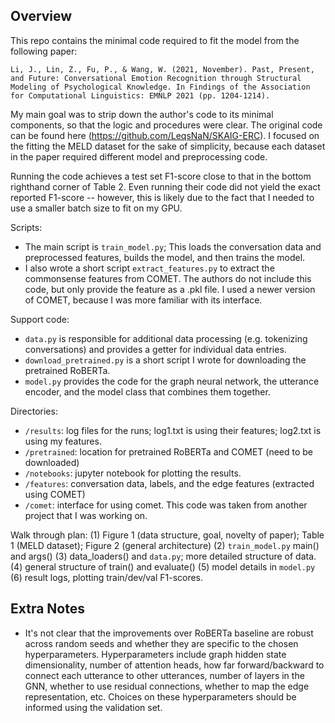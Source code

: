 
## Overview

This repo contains the minimal code required to fit the model from the following paper:

`Li, J., Lin, Z., Fu, P., & Wang, W. (2021, November). Past, Present, and Future: Conversational Emotion Recognition through Structural Modeling of Psychological Knowledge. In Findings of the Association for Computational Linguistics: EMNLP 2021 (pp. 1204-1214).`

My main goal was to strip down the author's code to its minimal components, so that the logic and procedures were clear. The original code can be found here (https://github.com/LeqsNaN/SKAIG-ERC). I focused on the fitting the MELD dataset for the sake of simplicity, because each dataset in the paper required different model and preprocessing code.

Running the code achieves a test set F1-score close to that in the bottom righthand corner of Table 2. Even running their code did not yield the exact reported F1-score -- however, this is likely due to the fact that I needed to use a smaller batch size to fit on my GPU.

Scripts:
- The main script is `train_model.py`; This loads the conversation data and preprocessed features, builds the model, and then trains the model.
- I also wrote a short script `extract_features.py` to extract the commonsense features from COMET. The authors do not include this code, but only provide the feature as a .pkl file. I used a newer version of COMET, because I was more familiar with its interface.

Support code:
- `data.py` is responsible for additional data processing (e.g. tokenizing conversations) and provides a getter for individual data entries.
- `download_pretrained.py` is a short script I wrote for downloading the pretrained RoBERTa.
- `model.py` provides the code for the graph neural network, the utterance encoder, and the model class that combines them together.

Directories:
- `/results`: log files for the runs; log1.txt is using their features; log2.txt is using my features.
- `/pretrained`: location for pretrained RoBERTa and COMET (need to be downloaded)
- `/notebooks`: jupyter notebook for plotting the results.
- `/features`: conversation data, labels, and the edge features (extracted using COMET)
- `/comet`: interface for using comet. This code was taken from another project that I was working on.

Walk through plan:
(1) Figure 1 (data structure, goal, novelty of paper); Table 1 (MELD dataset); Figure 2 (general architecture)
(2) `train_model.py` main() and args()
(3) data_loaders() and `data.py`; more detailed structure of data.
(4) general structure of train() and evaluate()
(5) model details in `model.py`
(6) result logs, plotting train/dev/val F1-scores.

## Extra Notes
- It's not clear that the improvements over RoBERTa baseline are robust across random seeds and whether they are specific to the chosen hyperparameters. Hyperparameters include graph hidden state dimensionality, number of attention heads, how far forward/backward to connect each utterance to other utterances, number of layers in the GNN, whether to use residual connections, whether to map the edge representation, etc. Choices on these hyperparameters should be informed using the validation set.
